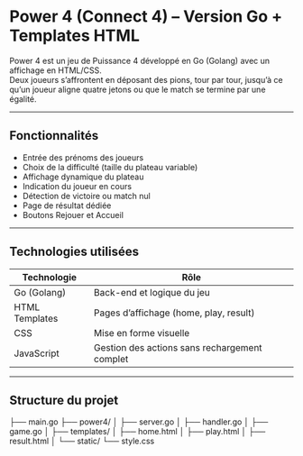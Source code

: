 # Power 4 (Connect 4) – Version Go + Templates HTML

Power 4 est un jeu de Puissance 4 développé en Go (Golang) avec un affichage en HTML/CSS.  
Deux joueurs s’affrontent en déposant des pions, tour par tour, jusqu’à ce qu’un joueur aligne quatre jetons ou que le match se termine par une égalité.

---

## Fonctionnalités

- Entrée des prénoms des joueurs  
- Choix de la difficulté (taille du plateau variable)  
- Affichage dynamique du plateau  
- Indication du joueur en cours  
- Détection de victoire ou match nul  
- Page de résultat dédiée  
- Boutons Rejouer et Accueil  

---

## Technologies utilisées

| Technologie | Rôle |
|------------|------|
| Go (Golang) | Back-end et logique du jeu |
| HTML Templates | Pages d’affichage (home, play, result) |
| CSS | Mise en forme visuelle |
| JavaScript | Gestion des actions sans rechargement complet |

---

## Structure du projet

├── main.go
├── power4/
│ ├── server.go
│ ├── handler.go
│ ├── game.go
│
├── templates/
│ ├── home.html
│ ├── play.html
│ ├── result.html
│
└── static/
└── style.css
